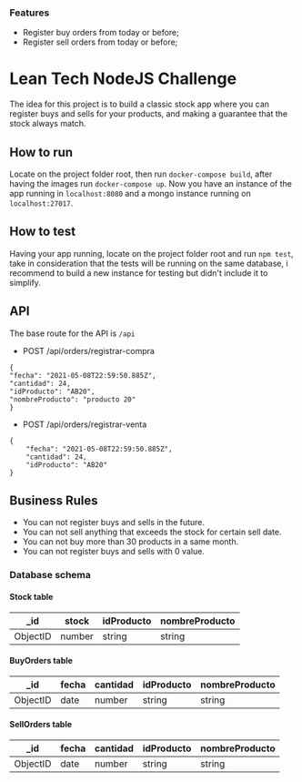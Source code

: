 ### Features

- Register buy orders from today or before;
- Register sell orders from today or before;

# Lean Tech NodeJS Challenge

The idea for this project is to build a classic stock app where you can register buys and sells for your products, and making a guarantee that the stock always match.

How to run
-------------

Locate on the project folder root, then run `docker-compose build`, after having the images run `docker-compose up`. Now you have an instance of the app running in `localhost:8080` and a mongo instance running on `localhost:27017`.

How to test
-------------

Having your app running, locate on the project folder root and run `npm test`, take in consideration that the tests will be running on the same database, i recommend to build a new instance for testing but didn't include it to simplify.

API
-------------

The base route for the API is `/api`

- POST /api/orders/registrar-compra
```
{
"fecha": "2021-05-08T22:59:50.885Z",
"cantidad": 24,
"idProducto": "AB20",
"nombreProducto": "producto 20"
}
```

- POST /api/orders/registrar-venta
```
{
	"fecha": "2021-05-08T22:59:50.885Z",
	"cantidad": 24,
	"idProducto": "AB20"
}
```

Business Rules
-------------

- You can not register buys and sells in the future.
- You can not sell anything that exceeds the stock for certain sell date.
- You can not buy more than 30 products in a same month.
- You can not register buys and sells with 0 value.

### Database schema

#### Stock table
                    
_id  | stock | idProducto | nombreProducto
------------- | ------------- | ------------- | ------------- 
ObjectID  | number  | string | string 

#### BuyOrders table
                    
_id  | fecha | cantidad | idProducto | nombreProducto
------------- | ------------- | ------------- | ------------- | ------------- 
ObjectID  | date  | number | string | string 


#### SellOrders table
                    
_id  | fecha | cantidad | idProducto | nombreProducto
------------- | ------------- | ------------- | ------------- | ------------- 
ObjectID  | date  | number | string | string 


